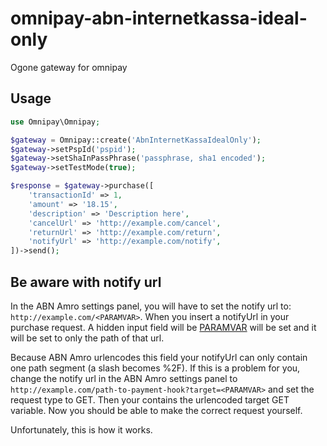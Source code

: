 # omnipay-abn-internetkassa-ideal-only
Ogone gateway for omnipay

## Usage

```php
use Omnipay\Omnipay;

$gateway = Omnipay::create('AbnInternetKassaIdealOnly');
$gateway->setPspId('pspid');
$gateway->setShaInPassPhrase('passphrase, sha1 encoded');
$gateway->setTestMode(true);

$response = $gateway->purchase([
	'transactionId' => 1,
	'amount' => '18.15',
	'description' => 'Description here',
	'cancelUrl' => 'http://example.com/cancel',
	'returnUrl' => 'http://example.com/return',
	'notifyUrl' => 'http://example.com/notify',
])->send();

```

## Be aware with notify url

In the ABN Amro settings panel, you will have to set the notify url to: ```http://example.com/<PARAMVAR>```. When you insert a notifyUrl
in your purchase request. A hidden input field will be [PARAMVAR]() will be set and it will be set to only the path of that url.

Because ABN Amro urlencodes this field your notifyUrl can only contain one path segment (a slash becomes %2F). If this is a problem for you, 
change the notify url in the ABN Amro settings panel to ```http://example.com/path-to-payment-hook?target=<PARAMVAR>``` and set the request
type to GET. Then your <PARAMVAR> contains the urlencoded target GET variable. Now you should be able to make the correct request yourself.

Unfortunately, this is how it works.
